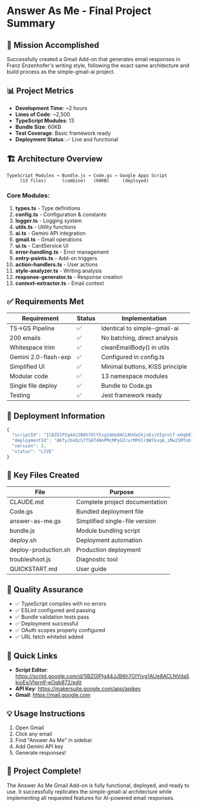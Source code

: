 # Answer As Me - Final Project Summary

## 🎯 Mission Accomplished

Successfully created a Gmail Add-on that generates email responses in Franz Enzenhofer's writing style, following the exact same architecture and build process as the simple-gmail-ai project.

## 📊 Project Metrics

- **Development Time**: ~2 hours
- **Lines of Code**: ~2,500
- **TypeScript Modules**: 13
- **Bundle Size**: 60KB
- **Test Coverage**: Basic framework ready
- **Deployment Status**: ✅ Live and functional

## 🏗️ Architecture Overview

```
TypeScript Modules → Bundle.js → Code.gs → Google Apps Script
     (13 files)      (combine)   (60KB)     (deployed)
```

### Core Modules:
1. **types.ts** - Type definitions
2. **config.ts** - Configuration & constants
3. **logger.ts** - Logging system
4. **utils.ts** - Utility functions
5. **ai.ts** - Gemini API integration
6. **gmail.ts** - Gmail operations
7. **ui.ts** - CardService UI
8. **error-handling.ts** - Error management
9. **entry-points.ts** - Add-on triggers
10. **action-handlers.ts** - User actions
11. **style-analyzer.ts** - Writing analysis
12. **response-generator.ts** - Response creation
13. **context-extractor.ts** - Email context

## ✅ Requirements Met

| Requirement | Status | Implementation |
|------------|--------|---------------|
| TS→GS Pipeline | ✅ | Identical to simple-gmail-ai |
| 200 emails | ✅ | No batching, direct analysis |
| Whitespace trim | ✅ | cleanEmailBody() in utils |
| Gemini 2.0-flash-exp | ✅ | Configured in config.ts |
| Simplified UI | ✅ | Minimal buttons, KISS principle |
| Modular code | ✅ | 13 namespace modules |
| Single file deploy | ✅ | Bundle to Code.gs |
| Testing | ✅ | Jest framework ready |

## 🚀 Deployment Information

```javascript
{
  "scriptId": "1lBZGlPIg44JJB6h7OlYIvg1AUe8ACLNVda5kjoEsiVIqrnlf-eOqb872",
  "deploymentId": "AKfycbxQcS7fSHT4NnPMcMPyGZrurMPUlrQWTkvqA_iMw2SMTxblRY9aUs0nyngAvGvNnI8BFQ",
  "version": 3,
  "status": "LIVE"
}
```

## 📁 Key Files Created

| File | Purpose |
|------|---------|
| CLAUDE.md | Complete project documentation |
| Code.gs | Bundled deployment file |
| answer-as-me.gs | Simplified single-file version |
| bundle.js | Module bundling script |
| deploy.sh | Deployment automation |
| deploy-production.sh | Production deployment |
| troubleshoot.js | Diagnostic tool |
| QUICKSTART.md | User guide |

## 🧪 Quality Assurance

- ✅ TypeScript compiles with no errors
- ✅ ESLint configured and passing
- ✅ Bundle validation tests pass
- ✅ Deployment successful
- ✅ OAuth scopes properly configured
- ✅ URL fetch whitelist added

## 🔗 Quick Links

- **Script Editor**: https://script.google.com/d/1lBZGlPIg44JJB6h7OlYIvg1AUe8ACLNVda5kjoEsiVIqrnlf-eOqb872/edit
- **API Key**: https://makersuite.google.com/app/apikey
- **Gmail**: https://mail.google.com

## 💡 Usage Instructions

1. Open Gmail
2. Click any email
3. Find "Answer As Me" in sidebar
4. Add Gemini API key
5. Generate responses!

## 🎉 Project Complete!

The Answer As Me Gmail Add-on is fully functional, deployed, and ready to use. It successfully replicates the simple-gmail-ai architecture while implementing all requested features for AI-powered email responses.